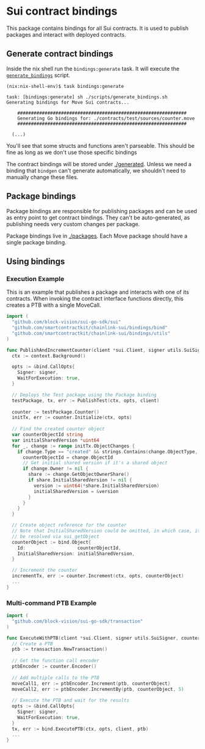 # Sui contract bindings

This package contains bindings for all Sui contracts. It is used to publish packages and interact with deployed contracts.

## Generate contract bindings

Inside the nix shell run the `bindings:generate` task. It will execute the [`generate_bindings`](../scripts/generate_bindings.sh) script.

```
(nix:nix-shell-env)$ task bindings:generate

task: [bindings:generate] sh ./scripts/generate_bindings.sh
Generating bindings for Move Sui contracts...

	##############################################################
	Generating Go bindings for: ./contracts/test/sources/counter.move
	##############################################################

  (...)

```

You'll see that some structs and functions aren't parseable. This should be fine as long as we don't use those specific bindings

The contract bindings will be stored under [./generated](./generated/). Unless we need a binding that `bindgen` can't generate automatically, we shouldn't need to manually change these files.

## Package bindings

Package bindings are responsible for publishing packages and can be used as entry point to get contract bindings. They can't be auto-generated, as publishing needs very custom changes per package.

Package bindings live in [./packages](./packages/). Each Move package should have a single package binding.

## Using bindings

### Execution Example

This is an example that publishes a package and interacts with one of its contracts. When invoking the contract interface functions directly, this creates a PTB with a single MoveCall.

```go
import (
  "github.com/block-vision/sui-go-sdk/sui"
  "github.com/smartcontractkit/chainlink-sui/bindings/bind"
  "github.com/smartcontractkit/chainlink-sui/bindings/utils"
)

func PublishAndIncrementCounter(client *sui.Client, signer utils.SuiSigner) {
  ctx := context.Background()

  opts := &bind.CallOpts{
    Signer: signer,
    WaitForExecution: true,
  }

  // Deploys the Test package using the Package binding
  testPackage, tx, err := PublishTest(ctx, opts, client)
  
  counter := testPackage.Counter()
  initTx, err := counter.Initialize(ctx, opts)
  
  // Find the created counter object
  var counterObjectId string
  var initialSharedVersion *uint64
  for _, change := range initTx.ObjectChanges {
    if change.Type == "created" && strings.Contains(change.ObjectType, "::counter::Counter") {
      counterObjectId = change.ObjectId
      // Get initial shared version if it's a shared object
      if change.Owner != nil {
        share := change.GetObjectOwnerShare()
        if share.InitialSharedVersion != nil {
          version := uint64(*share.InitialSharedVersion)
          initialSharedVersion = &version
        }
      }
    }
  }

  // Create object reference for the counter
  // Note that InitialSharedVersion could be omitted, in which case, it would automatically
  // be resolved via sui_getObject
  counterObject := bind.Object{
    Id:                   counterObjectId,
    InitialSharedVersion: initialSharedVersion,
  }

  // Increment the counter
  incrementTx, err := counter.Increment(ctx, opts, counterObject)
  ...
}
```

### Multi-command PTB Example

```go
import (
  "github.com/block-vision/sui-go-sdk/transaction"
)

func ExecuteWithPTB(client *sui.Client, signer utils.SuiSigner, counter ICounter) {
  // Create a PTB
  ptb := transaction.NewTransaction()
  
  // Get the function call encoder
  ptbEncoder := counter.Encoder()
  
  // Add multiple calls to the PTB
  moveCall1, err := ptbEncoder.Increment(ptb, counterObject)
  moveCall2, err := ptbEncoder.IncrementBy(ptb, counterObject, 5)
  
  // Execute the PTB and wait for the results
  opts := &bind.CallOpts{
    Signer: signer,
    WaitForExecution: true,
  }
  tx, err := bind.ExecutePTB(ctx, opts, client, ptb)
  ...
}
```
